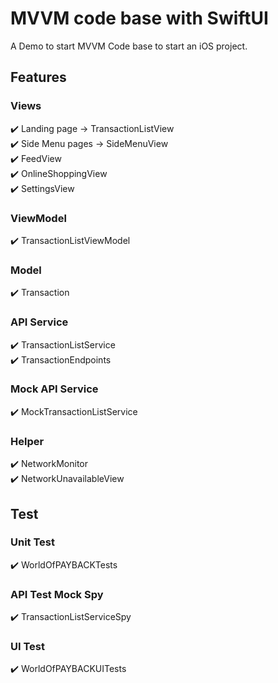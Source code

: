# MVVM code base with SwiftUI
A Demo to start MVVM Code base to start an iOS project.

## Features
### Views
✔️ Landing page -> TransactionListView\
✔️ Side Menu pages -> SideMenuView\
  ✔️ FeedView\
  ✔️ OnlineShoppingView\
  ✔️ SettingsView

### ViewModel
✔️ TransactionListViewModel

### Model
✔️ Transaction

### API Service
✔️ TransactionListService\
✔️ TransactionEndpoints

### Mock API Service
✔️ MockTransactionListService

### Helper
✔️ NetworkMonitor\
✔️ NetworkUnavailableView

## Test
### Unit Test
✔️ WorldOfPAYBACKTests
### API Test Mock Spy
✔️ TransactionListServiceSpy
### UI Test
✔️ WorldOfPAYBACKUITests


